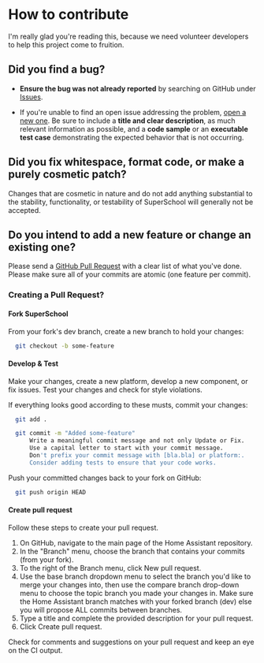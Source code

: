 # How to contribute

I'm really glad you're reading this, because we need volunteer developers to help this project come to fruition.

## **Did you find a bug?**

* **Ensure the bug was not already reported** by searching on GitHub under [Issues](https://github.com/tmcls/SuperSchool/issues).

* If you're unable to find an open issue addressing the problem, [open a new one](https://github.com/tmcls/SuperSchool/issues/new). Be sure to include a **title and clear description**, as much relevant information as possible, and a **code sample** or an **executable test case** demonstrating the expected behavior that is not occurring.

## **Did you fix whitespace, format code, or make a purely cosmetic patch?**

Changes that are cosmetic in nature and do not add anything substantial to the stability, functionality, or testability of SuperSchool will generally not be accepted.

## **Do you intend to add a new feature or change an existing one?**

Please send a [GitHub Pull Request](https://github.com/tmcls/SuperSchool/pull/new/master) with a clear list of what you've done. Please make sure all of your commits are atomic (one feature per commit).

### **Creating a Pull Request?**

#### Fork SuperSchool

From your fork's dev branch, create a new branch to hold your changes:

```bash
  git checkout -b some-feature
```

#### Develop & Test

Make your changes, create a new platform, develop a new component, or fix issues.
Test your changes and check for style violations.

If everything looks good according to these musts, commit your changes:

```bash
  git add .

  git commit -m "Added some-feature"
      Write a meaningful commit message and not only Update or Fix.
      Use a capital letter to start with your commit message.
      Don't prefix your commit message with [bla.bla] or platform:.
      Consider adding tests to ensure that your code works.
```

Push your committed changes back to your fork on GitHub:

```bash
  git push origin HEAD
```

#### Create pull request

Follow these steps to create your pull request.

1. On GitHub, navigate to the main page of the Home Assistant repository.
2. In the "Branch" menu, choose the branch that contains your commits (from your fork).
3. To the right of the Branch menu, click New pull request.
4. Use the base branch dropdown menu to select the branch you'd like to merge your changes into, then use the compare branch drop-down menu to choose the topic branch you made your changes in. Make sure the Home Assistant branch matches with your forked branch (dev) else you will propose ALL commits between branches.
5. Type a title and complete the provided description for your pull request.
6. Click Create pull request.

Check for comments and suggestions on your pull request and keep an eye on the CI output.
